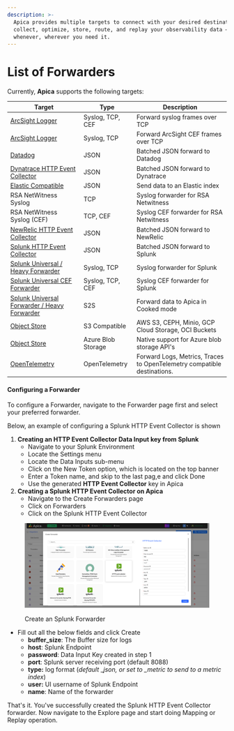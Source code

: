 ```yaml
---
description: >-
  Apica provides multiple targets to connect with your desired destination to
  collect, optimize, store, route, and replay your observability data –
  whenever, wherever you need it.
---
```


# List of Forwarders

Currently, **Apica** supports the following targets:

| Target                                                                                                                                                                                                              | Type               | Description                                                             |
| ------------------------------------------------------------------------------------------------------------------------------------------------------------------------------------------------------------------- | ------------------ | ----------------------------------------------------------------------- |
| [ArcSight Logger](../security-monitor-forwarding/arc-sight.md)                                                                                                                                                      | Syslog, TCP, CEF   | Forward syslog frames over TCP                                          |
| [ArcSight Logger](../security-monitor-forwarding/arc-sight.md)                                                                                                                                                      | Syslog, TCP        | Forward ArcSight CEF frames over TCP                                    |
| [Datadog](../forwarding-to-monitoring-tools/datadog-forwarding.md)                                                                                                                                                  | JSON               | Batched JSON forward to Datadog                                         |
| [Dynatrace HTTP Event Collector](../forwarding-to-monitoring-tools/dynatrace-forwarding.md)                                                                                                                         | JSON               | Batched JSON forward to Dynatrace                                       |
| [Elastic Compatible](../forwarding-to-monitoring-tools/elasticsearch-forwarding.md)                                                                                                                                 | JSON               | Send data to an Elastic index                                           |
| RSA NetWitness Syslog                                                                                                                                                                                               | TCP                | Syslog forwarder for RSA Netwitness                                     |
| RSA NetWitness Syslog (CEF)                                                                                                                                                                                         | TCP, CEF           | Syslog CEF forwarder for RSA Netwitness                                 |
| [NewRelic HTTP Event Collector](../forwarding-to-monitoring-tools/new-relic-forwarding.md)                                                                                                                          | JSON               | Batched JSON forward to NewRelic                                        |
| [Splunk HTTP Event Collector](https://app.gitbook.com/o/-LmzGjHypGkPBzYc0fF0/s/-LmzGprckLqwd5v6bs6m/~/changes/1691/flow/forwarding-to-monitoring-tools/splunk-forwarding/splunk-http-event-collector-hec-forwarder) | JSON               | Batched JSON forward to Splunk                                          |
| [Splunk Universal / Heavy Forwarder](https://app.gitbook.com/o/-LmzGjHypGkPBzYc0fF0/s/-LmzGprckLqwd5v6bs6m/~/changes/1691/flow/forwarding-to-monitoring-tools/splunk-forwarding)                                    | Syslog, TCP        | Syslog forwarder for Splunk                                             |
| [Splunk Universal CEF Forwarder](https://app.gitbook.com/o/-LmzGjHypGkPBzYc0fF0/s/-LmzGprckLqwd5v6bs6m/~/changes/1691/flow/forwarding-to-monitoring-tools/splunk-forwarding)                                        | Syslog, TCP, CEF   | Syslog CEF forwarder for Splunk                                         |
| [Splunk Universal Forwarder / Heavy Forwarder](https://app.gitbook.com/o/-LmzGjHypGkPBzYc0fF0/s/-LmzGprckLqwd5v6bs6m/~/changes/1691/flow/forwarding-to-monitoring-tools/splunk-forwarding)                          | S2S                | Forward data to Apica in Cooked mode                                    |
| [Object Store](../object-store-forwarding/s3-compatible.md)                                                                                                                                                         | S3 Compatible      | AWS S3, CEPH, Minio, GCP Cloud Storage, OCI Buckets                     |
| [Object Store](../object-store-forwarding/)                                                                                                                                                                         | Azure Blob Storage | Native support for Azure blob storage API's                             |
| [OpenTelemetry](../opentelemetry-forwarding/)                                                                                                                                                                       | OpenTelemetry      | Forward Logs, Metrics, Traces to OpenTelemetry compatible destinations. |

#### Configuring a Forwarder <a href="#configuring-a-forwarder" id="configuring-a-forwarder"></a>

To configure a Forwarder, navigate to the Forwarder page first and select your preferred forwarder.

Below, an example of configuring a Splunk HTTP Event Collector is shown

1. **Creating an HTTP Event Collector Data Input key from Splunk**
   * Navigate to your Splunk Environment
   * Locate the Settings menu
   * Locate the Data Inputs sub-menu
   * Click on the New Token option, which is located on the top banner
   * Enter a Token name, and skip to the last pag,e and click Done
   * Use the generated **HTTP Event Collector** key in Apica
2. **Creating a Splunk HTTP Event Collector on Apica**
   * Navigate to the Create Forwarders page
   * Click on Forwarders
   * Click on the Splunk HTTP Event Collector

<figure><img src="../../.gitbook/assets/image (344).png" alt=""><figcaption><p>Create an Splunk Forwarder</p></figcaption></figure>

* Fill out all the below fields and click Create
  * **buffer\_size**: The Buffer size for logs
  * **host**: Splunk Endpoint
  * **password**: Data Input Key created in step 1
  * **port**: Splunk server receiving port (default 8088)
  * **type:** log format (_default_ \__json, or set to \_metric to send to a metric index_)
  * **user:** UI username of Splunk Endpoint
  * **name**: Name of the forwarder

That's it. You've successfully created the Splunk HTTP Event Collector forwarder. Now navigate to the Explore page and start doing Mapping or Replay operation.
